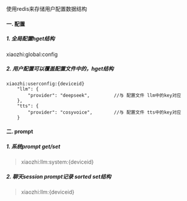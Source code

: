 使用redis来存储用户配置数据结构

#### 一. 配置
##### 1. 全局配置hget结构
xiaozhi:global:config

##### 2. 用户配置可以覆盖配置文件中的，hget结构
```
xiaozhi:userconfig:{deviceid}
    "llm": {
        "provider": "deepseek",         //与 配置文件 llm中的key对应
    },
    "tts": {
        "provider": "cosyvoice",        //与 配置文件 tts中的key对应
    }
```

#### 二. prompt
##### 1. 系统prompt get/set
>xiaozhi:llm:system:{deviceid}

##### 2. 聊天session prompt记录 sorted set结构
>xiaozhi:llm:{deviceid}
